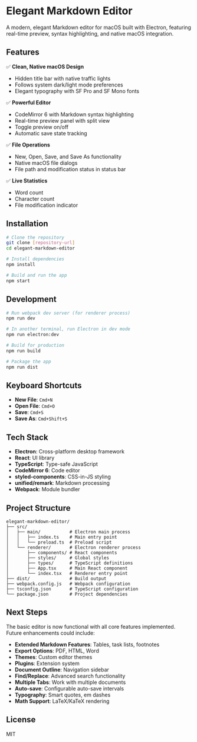# Elegant Markdown Editor

A modern, elegant Markdown editor for macOS built with Electron, featuring real-time preview, syntax highlighting, and native macOS integration.

## Features

✅ **Clean, Native macOS Design**
- Hidden title bar with native traffic lights
- Follows system dark/light mode preferences
- Elegant typography with SF Pro and SF Mono fonts

✅ **Powerful Editor**
- CodeMirror 6 with Markdown syntax highlighting
- Real-time preview panel with split view
- Toggle preview on/off
- Automatic save state tracking

✅ **File Operations**
- New, Open, Save, and Save As functionality
- Native macOS file dialogs
- File path and modification status in status bar

✅ **Live Statistics**
- Word count
- Character count
- File modification indicator

## Installation

```bash
# Clone the repository
git clone [repository-url]
cd elegant-markdown-editor

# Install dependencies
npm install

# Build and run the app
npm start
```

## Development

```bash
# Run webpack dev server (for renderer process)
npm run dev

# In another terminal, run Electron in dev mode
npm run electron:dev

# Build for production
npm run build

# Package the app
npm run dist
```

## Keyboard Shortcuts

- **New File**: `Cmd+N`
- **Open File**: `Cmd+O`
- **Save**: `Cmd+S`
- **Save As**: `Cmd+Shift+S`

## Tech Stack

- **Electron**: Cross-platform desktop framework
- **React**: UI library
- **TypeScript**: Type-safe JavaScript
- **CodeMirror 6**: Code editor
- **styled-components**: CSS-in-JS styling
- **unified/remark**: Markdown processing
- **Webpack**: Module bundler

## Project Structure

```
elegant-markdown-editor/
├── src/
│   ├── main/           # Electron main process
│   │   ├── index.ts    # Main entry point
│   │   └── preload.ts  # Preload script
│   └── renderer/       # Electron renderer process
│       ├── components/ # React components
│       ├── styles/     # Global styles
│       ├── types/      # TypeScript definitions
│       ├── App.tsx     # Main React component
│       └── index.tsx   # Renderer entry point
├── dist/               # Build output
├── webpack.config.js   # Webpack configuration
├── tsconfig.json       # TypeScript configuration
└── package.json        # Project dependencies
```

## Next Steps

The basic editor is now functional with all core features implemented. Future enhancements could include:

- **Extended Markdown Features**: Tables, task lists, footnotes
- **Export Options**: PDF, HTML, Word
- **Themes**: Custom editor themes
- **Plugins**: Extension system
- **Document Outline**: Navigation sidebar
- **Find/Replace**: Advanced search functionality
- **Multiple Tabs**: Work with multiple documents
- **Auto-save**: Configurable auto-save intervals
- **Typography**: Smart quotes, em dashes
- **Math Support**: LaTeX/KaTeX rendering

## License

MIT